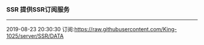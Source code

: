 ### SSR 提供SSR订阅服务
---
2019-08-23 20:30:30 订阅:https://raw.githubusercontent.com/King-1025/server/SSR/DATA
